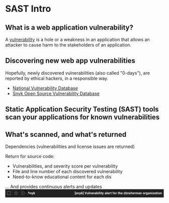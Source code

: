 # SAST Intro


## What is a web application vulnerability?

A [vulnerability](https://owasp.org/www-community/vulnerabilities/) is a hole or a weakness in an application that allows an attacker to cause harm to the stakeholders of an application.


## Discovering new web app vulnerabilities

Hopefully, newly discovered vulnerabilities (also called "0-days"), are reported by ethical hackers, in a responsible way.

* [National Vulnerability Database](https://nvd.nist.gov)
* [Snyk Open Source Vulnerability Database](https://security.snyk.io)

## Static Application Security Testing (SAST) tools scan your applications for known vulnerabilities


## What's scanned, and what's returned

Dependencies (vulnerabilities and license issues are returned)


Return for source code:

* Vulnerabilities, and severity score per vulnerability
* File and line number of each discovered vulnerability
* Need-to-know educational content for each dis


... And provides continuous alerts and updates ![](/images/snyk-vulnerability-email-alert.png)

